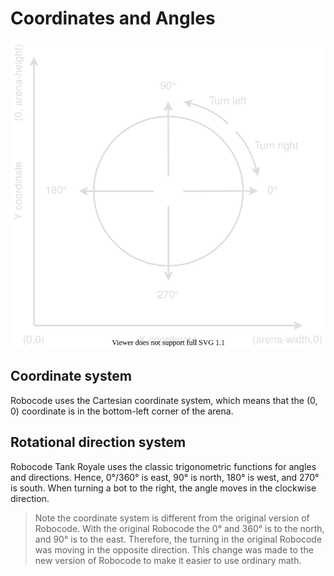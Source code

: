 # Coordinates and Angles

![Coordinate System and Rotational Direction System](../images/coordinate-system-and-unit-circle.svg)

## Coordinate system

Robocode uses the Cartesian coordinate system, which means that the (0, 0) coordinate is in the bottom-left corner of
the arena.

## Rotational direction system

Robocode Tank Royale uses the classic trigonometric functions for angles and directions. Hence, 0°/360° is east, 90° is
north, 180° is west, and 270° is south. When turning a bot to the right, the angle moves in the clockwise direction.

> Note the coordinate system is different from the original version of Robocode. With the original Robocode the
> 0° and 360° is to the north, and 90° is to the east. Therefore, the turning in the original Robocode was moving in the
> opposite direction.
> This change was made to the new version of Robocode to make it easier to use ordinary math.